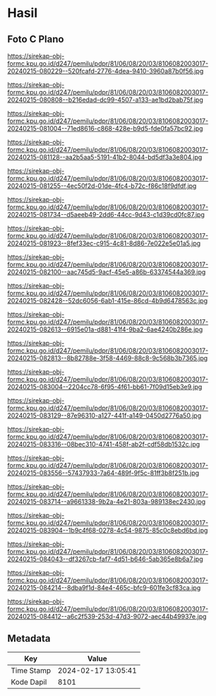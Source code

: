 # Hasil

## Foto C Plano

https://sirekap-obj-formc.kpu.go.id/d247/pemilu/pdpr/81/06/08/20/03/8106082003017-20240215-080229--520fcafd-2776-4dea-9410-3960a87b0f56.jpg

https://sirekap-obj-formc.kpu.go.id/d247/pemilu/pdpr/81/06/08/20/03/8106082003017-20240215-080808--b216edad-dc99-4507-a133-ae1bd2bab75f.jpg

https://sirekap-obj-formc.kpu.go.id/d247/pemilu/pdpr/81/06/08/20/03/8106082003017-20240215-081004--71ed8616-c868-428e-b9d5-fde0fa57bc92.jpg

https://sirekap-obj-formc.kpu.go.id/d247/pemilu/pdpr/81/06/08/20/03/8106082003017-20240215-081128--aa2b5aa5-5191-41b2-8044-bd5df3a3e804.jpg

https://sirekap-obj-formc.kpu.go.id/d247/pemilu/pdpr/81/06/08/20/03/8106082003017-20240215-081255--4ec50f2d-01de-4fc4-b72c-f86c18f9dfdf.jpg

https://sirekap-obj-formc.kpu.go.id/d247/pemilu/pdpr/81/06/08/20/03/8106082003017-20240215-081734--d5aeeb49-2dd6-44cc-9d43-c1d39cd0fc87.jpg

https://sirekap-obj-formc.kpu.go.id/d247/pemilu/pdpr/81/06/08/20/03/8106082003017-20240215-081923--8fef33ec-c915-4c81-8d86-7e022e5e01a5.jpg

https://sirekap-obj-formc.kpu.go.id/d247/pemilu/pdpr/81/06/08/20/03/8106082003017-20240215-082100--aac745d5-9acf-45e5-a86b-63374544a369.jpg

https://sirekap-obj-formc.kpu.go.id/d247/pemilu/pdpr/81/06/08/20/03/8106082003017-20240215-082428--52dc6056-6ab1-415e-86cd-4b9d6478563c.jpg

https://sirekap-obj-formc.kpu.go.id/d247/pemilu/pdpr/81/06/08/20/03/8106082003017-20240215-082613--6915e01a-d881-41f4-9ba2-6ae4240b286e.jpg

https://sirekap-obj-formc.kpu.go.id/d247/pemilu/pdpr/81/06/08/20/03/8106082003017-20240215-082813--8b82788e-3f58-4469-88c8-9c568b3b7365.jpg

https://sirekap-obj-formc.kpu.go.id/d247/pemilu/pdpr/81/06/08/20/03/8106082003017-20240215-083004--2204cc78-6f95-4f61-bb61-7f09d15eb3e9.jpg

https://sirekap-obj-formc.kpu.go.id/d247/pemilu/pdpr/81/06/08/20/03/8106082003017-20240215-083129--87e96310-a127-441f-a149-0450d2776a50.jpg

https://sirekap-obj-formc.kpu.go.id/d247/pemilu/pdpr/81/06/08/20/03/8106082003017-20240215-083316--08bec310-4741-458f-ab2f-cdf58db1532c.jpg

https://sirekap-obj-formc.kpu.go.id/d247/pemilu/pdpr/81/06/08/20/03/8106082003017-20240215-083556--57437933-7a64-489f-9f5c-81ff3b8f251b.jpg

https://sirekap-obj-formc.kpu.go.id/d247/pemilu/pdpr/81/06/08/20/03/8106082003017-20240215-083714--a9661338-9b2a-4e21-803a-989138ec2430.jpg

https://sirekap-obj-formc.kpu.go.id/d247/pemilu/pdpr/81/06/08/20/03/8106082003017-20240215-083904--1b9c4f68-0278-4c54-9875-85c0c8ebd6bd.jpg

https://sirekap-obj-formc.kpu.go.id/d247/pemilu/pdpr/81/06/08/20/03/8106082003017-20240215-084043--df3267cb-faf7-4d51-b646-5ab365e8b6a7.jpg

https://sirekap-obj-formc.kpu.go.id/d247/pemilu/pdpr/81/06/08/20/03/8106082003017-20240215-084214--8dba9f1d-84e4-465c-bfc9-601fe3cf83ca.jpg

https://sirekap-obj-formc.kpu.go.id/d247/pemilu/pdpr/81/06/08/20/03/8106082003017-20240215-084412--a6c2f539-253d-47d3-9072-aec44b49937e.jpg


## Metadata

| Key        | Value               |
| ---------- | ------------------- |
| Time Stamp | 2024-02-17 13:05:41 |
| Kode Dapil | 8101                |



